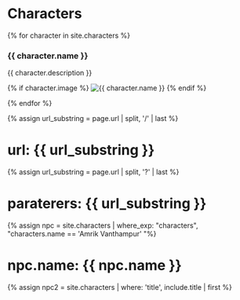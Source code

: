 # Characters

<script>
const queryString = window.location.search;
console.log(queryString);
 const characterParam = urlParams.get('character')
 
 </script>


 {% for character in site.characters %}
 
 <div class="character">
 <h3>{{ character.name }} </h3>
 <div class="description">{{ character.description }} </div>

 {% if character.image %}
     <img src="{{ character.image }}" alt="{{ character.name }}" />
   {% endif %}
 
 </div>
 {% endfor %}
 
 
 {% assign url_substring = page.url | split, '/' | last %}
# url: {{ url_substring }}
 
  
 {% assign url_substring = page.url | split, '?' | last %}
# paraterers: {{ url_substring }}
 
 
 {% assign npc =  site.characters | where_exp: "characters", "characters.name == 'Amrik Vanthampur' "%}
# npc.name: {{ npc.name }}
 
 {% assign npc2 = site.characters | where: 'title', include.title | first %}



